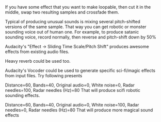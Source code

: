 If you have some effect that you want to make loopable, then cut it in the middle, swap two resulting samples and crossfade them.

Typical of producing unusual sounds is mixing several pitch-shifted versions of the same sample. That way you can get robotic or monster sounding voice out of human one. For example, to produce satanic sounding voice, record normally, then reverse and pitch-shift down by 50%

Audacity's "Effect -> Sliding Time Scale/Pitch Shift" produces awesome effects from existing audio files.

Heavy reverb could be used too.

Audacity's Vocoder could be used to generate specific sci-fi/magic effects from input files. Try following presents

Distance=60, Bands=40, Original audio=0, White noise=0, Radar needles=100, Radar needles (Hz)=80
That will produce scifi robotic sounding effects.

Distance=60, Bands=40, Original audio=0, White noise=100, Radar needles=0, Radar needles (Hz)=80
That will produce more magical sound effects